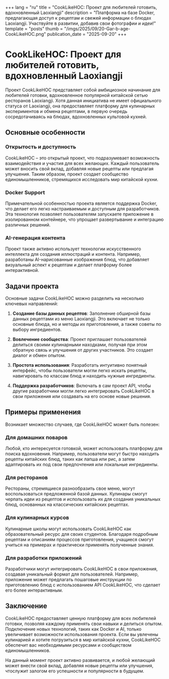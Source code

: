 +++
lang = "ru"
title = "CookLikeHOC: Проект для любителей готовить, вдохновленный Laoxiangji"
description = "Платформа на базе Docker, предлагающая доступ к рецептам и свежей информации о блюдах Laoxiangji. Участвуйте в развитии, добавив свои фотографии и идеи!"
template = "posts"
thumb = "/imgs/2025/09/20-Gar-b-age-CookLikeHOC.png"
publication_date = "2025-09-20"
+++

# CookLikeHOC: Проект для любителей готовить, вдохновленный Laoxiangji

Проект CookLikeHOC представляет собой амбициозное начинание для любителей готовки, вдохновленное популярной китайской сетью ресторанов Laoxiangji. Хотя данная инициатива не имеет официального статуса от Laoxiangji, она предоставляет платформу для кулинарных экспериментов и обмена рецептами, в первую очередь сосредотачиваясь на блюдах, вдохновленных культовой кухней.

## Основные особенности

### Открытость и доступность

CookLikeHOC – это открытый проект, что подразумевает возможность взаимодействия и участия для всех желающих. Каждый пользователь может вносить свой вклад, добавляя новые рецепты или предлагая улучшения. Таким образом, проект создает сообщество единомышленников, стремящихся исследовать мир китайской кухни.

### Docker Support

Примечательной особенностью проекта является поддержка Docker, что делает его легко настраиваемым и доступным для разработчиков. Эта технология позволяет пользователям запускаете приложение в изолированном контейнере, что упрощает развертывание и интеграцию различных решений.

### AI-генерация контента

Проект также активно использует технологии искусственного интеллекта для создания иллюстраций и контента. Например, разработаны AI-нарисованные изображения блюд, что добавляет визуальный аспект к рецептам и делает платформу более интерактивной.

## Задачи проекта

Основные задачи CookLikeHOC можно разделить на несколько ключевых направлений:

1. **Создание базы данных рецептов**: Заполнение обширной базы данных рецептами из меню Laoxiangji. Это включает не только основные блюда, но и методы их приготовления, а также советы по выбору ингредиентов.
  
2. **Вовлечение сообщества**: Проект приглашает пользователей делиться своими кулинарными находками, получая при этом обратную связь и улучшения от других участников. Это создает диалог и обмен опытом.

3. **Простота использования**: Разработать интуитивно понятный интерфейс, чтобы пользователи могли легко искать рецепты, навигировать по классам блюд и находить нужные ингредиенты.

4. **Поддержка разработчиков**: Включать в сам проект API, чтобы другие разработчики могли легко интегрировать CookLikeHOC в свои приложения или создавать на его основе новые решения.

## Примеры применения

Возникает множество случаев, где CookLikeHOC может быть полезен:

### Для домашних поваров

Любой, кто интересуется готовкой, может использовать платформу для поиска вдохновения. Например, пользователи могут быстро находить рецепты китайских блюд, таких как лапша или рис, а затем адаптировать их под свои предпочтения или локальные ингредиенты.

### Для ресторанов

Рестораны, стремящиеся разнообразить свое меню, могут воспользоваться предложенной базой данных. Кулинары смогут черпать идеи из рецептов и использовать их для создания уникальных блюд, основанных на классических китайских рецептах.

### Для кулинарных курсов

Кулинарные школы могут использовать CookLikeHOC как образовательный ресурс для своих студентов. Благодаря подробным рецептам и описаниям процессов приготовления, учащиеся смогут учиться на примерах и практически применять полученные знания.

### Для разработки приложений

Разработчики могут интегрировать CookLikeHOC в свои приложения, создавая уникальный формат для пользователей. Например, приложение может предлагать пошаговые инструкции по приготовлению блюд с использованием API CookLikeHOC, что сделает его более интерактивным.

## Заключение

CookLikeHOC предоставляет ценную платформу для всех любителей готовки, позволяя каждому применять свои навыки и делиться опытом. Подключение новых технологий, таких как Docker и AI, только увеличивает возможности использования проекта. Если вы увлечены кулинарией и хотите погрузиться в мир китайской кухни, CookLikeHOC обеспечит вас необходимыми ресурсами и сообществом единомышленников. 

На данный момент проект активно развивается, и любой желающий может внести свой вклад, добавляя новые рецепты или улучшения, чтослужит залогом его успешности и популярности в будущем.